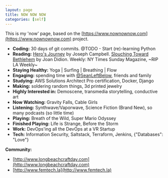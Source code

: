 ```yaml
---
layout: page
title: NOW NOW NOW
categories: [self]
---
```


This is my 'now' page, based on the [https://www.nownownow.com](https://www.nownownow.com) project.

- **Coding:** 30 days of git commits. @TODO - Start (re)-learning Python
- **Reading:** <u>Hero's Journey</u> by Joseph Campbell. <u>Slouching Toward Bethlehem</u> by Joan Didion. Weekly: NY Times Sunday Magazine, ~RIP LA Weekly~
- **Staying Healthy:** Yoga | Surfing | Breathing | Flow
- **Engaging:** spending time with [@SeanLeftBelow](https://www.twitter.com/seanleftbelow), friends and family
- **Studying:** AWS Solutions Architect Pro certification, Docker, Django
- **Making:**  soldering random things, 3d printed jewelry
- **Highly Interested in:** Demoscene, transmedia storytelling, conductive art
- **Now Watching:** Gravity Falls, Cable Girls
- **Listening:** Synthwave/Vaporwave, Science Fiction (Brand New), so many podcasts (so little time)
- **Playing:** Breath of the Wild, Super Mario Odyssey
- **Finished Playing:** Life is Strange, Before the Storm
- **Work:** DevOps'ing all the DevOps at a VR Startup
- **Tech:** Information Security, Saltstack, Terraform, Jenkins, {"Databases": "Love"}


**Community:**
- [http://www.longbeachcraftday.com](http://www.longbeachcraftday.com)
- [http://www.femtech.la](http://www.femtech.la)
